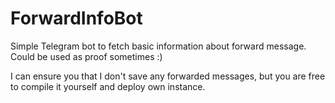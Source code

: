 # ForwardInfoBot
Simple Telegram bot to fetch basic information about forward message. Could be used as proof sometimes :)

I can ensure you that I don't save any forwarded messages, but you are free to compile it yourself and deploy own instance.